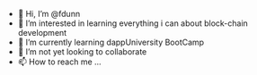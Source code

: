 - 👋 Hi, I’m @fdunn
- 👀 I’m interested in learning everything i can about block-chain development 
- 🌱 I’m currently learning dappUniversity BootCamp
- 💞️ I’m not yet looking to collaborate 
- 📫 How to reach me ...

<!---
fdunn/fdunn is a ✨ special ✨ repository because its `README.md` (this file) appears on your GitHub profile.
You can click the Preview link to take a look at your changes.
--->
